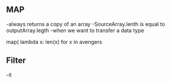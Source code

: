 ## MAP
-always returns a copy of an array
-SourceArray.lenth is equal to outputArray.legth
-when we want to transfer a data type

map( lambda x: len(x) for x in avengers

## Filter
-it 